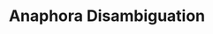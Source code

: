---
word: "true"

types: "word"

title: "Anaphora Disambiguation"

categories: ['']

tags: ['Anaphora', 'Disambiguation']

arabic: 'فك التباس المشترَك اللفظي'

arexps: []

enwords: ['Anaphora Disambiguation']

enexps: []

arlexicons: 'ف'

enlexicons: 'A'

authors: ['Ruqayya Roshdy']

translators: ['']

citations: 'مقدمة في حوسبة اللغة العربية'

sources: 'مركز الملك عبدالله بن عبدالعزيز الدولي لخدمة اللغة العربية'

slug: ""
---